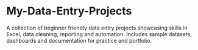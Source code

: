 # My-Data-Entry-Projects
A collection of beginner friendly data entry projects showcasing skills in Excel, data cleaning, reporting and automation. Includes sample datasets, dashboards and documentation for practice and portfolio.
